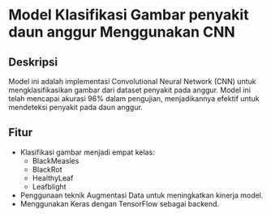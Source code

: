 # Model Klasifikasi Gambar penyakit daun anggur Menggunakan CNN

## Deskripsi
Model ini adalah implementasi Convolutional Neural Network (CNN) untuk mengklasifikasikan gambar dari dataset penyakit pada anggur. Model ini telah mencapai akurasi 96% dalam pengujian, menjadikannya efektif untuk mendeteksi penyakit pada daun anggur.

## Fitur
- Klasifikasi gambar menjadi empat kelas:
  - BlackMeasles
  - BlackRot
  - HealthyLeaf
  - Leafblight
- Penggunaan teknik Augmentasi Data untuk meningkatkan kinerja model.
- Menggunakan Keras dengan TensorFlow sebagai backend.

